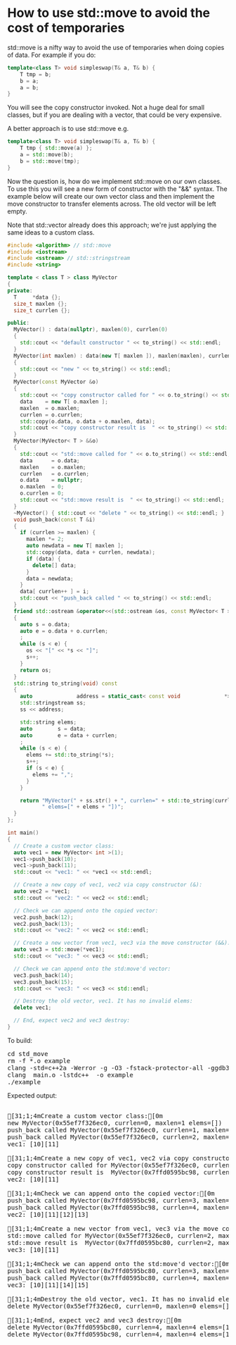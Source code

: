 How to use std::move to avoid the cost of temporaries
=====================================================

std::move is a nifty way to avoid the use of temporaries when doing copies
of data. For example if you do:

```C++
template<class T> void simpleswap(T& a, T& b) {
    T tmp = b;
    b = a;
    a = b;
}
```

You will see the copy constructor invoked. Not a huge deal for small classes,
but if you are dealing with a vector, that could be very expensive.

A better approach is to use std::move e.g.

```C++
template<class T> void simpleswap(T& a, T& b) {
    T tmp { std::move(a) };
    a = std::move(b);
    b = std::move(tmp);
}
```

Now the question is, how do we implement std::move on our own classes.
To use this you will see a new form of constructor with the "&&" syntax.
The example below will create our own vector class and then implement
the move constructor to transfer elements across. The old vector will
be left empty.

Note that std::vector already does this approach; we're just applying
the same ideas to a custom class.
```C++
#include <algorithm> // std::move
#include <iostream>
#include <sstream> // std::stringstream
#include <string>

template < class T > class MyVector
{
private:
  T     *data {};
  size_t maxlen {};
  size_t currlen {};

public:
  MyVector() : data(nullptr), maxlen(0), currlen(0)
  {
    std::cout << "default constructor " << to_string() << std::endl;
  }
  MyVector(int maxlen) : data(new T[ maxlen ]), maxlen(maxlen), currlen(0)
  {
    std::cout << "new " << to_string() << std::endl;
  }
  MyVector(const MyVector &o)
  {
    std::cout << "copy constructor called for " << o.to_string() << std::endl;
    data    = new T[ o.maxlen ];
    maxlen  = o.maxlen;
    currlen = o.currlen;
    std::copy(o.data, o.data + o.maxlen, data);
    std::cout << "copy constructor result is  " << to_string() << std::endl;
  }
  MyVector(MyVector< T > &&o)
  {
    std::cout << "std::move called for " << o.to_string() << std::endl;
    data      = o.data;
    maxlen    = o.maxlen;
    currlen   = o.currlen;
    o.data    = nullptr;
    o.maxlen  = 0;
    o.currlen = 0;
    std::cout << "std::move result is  " << to_string() << std::endl;
  }
  ~MyVector() { std::cout << "delete " << to_string() << std::endl; }
  void push_back(const T &i)
  {
    if (currlen >= maxlen) {
      maxlen *= 2;
      auto newdata = new T[ maxlen ];
      std::copy(data, data + currlen, newdata);
      if (data) {
        delete[] data;
      }
      data = newdata;
    }
    data[ currlen++ ] = i;
    std::cout << "push_back called " << to_string() << std::endl;
  }
  friend std::ostream &operator<<(std::ostream &os, const MyVector< T > &o)
  {
    auto s = o.data;
    auto e = o.data + o.currlen;
    ;
    while (s < e) {
      os << "[" << *s << "]";
      s++;
    }
    return os;
  }
  std::string to_string(void) const
  {
    auto              address = static_cast< const void              *>(this);
    std::stringstream ss;
    ss << address;

    std::string elems;
    auto        s = data;
    auto        e = data + currlen;
    ;
    while (s < e) {
      elems += std::to_string(*s);
      s++;
      if (s < e) {
        elems += ",";
      }
    }

    return "MyVector(" + ss.str() + ", currlen=" + std::to_string(currlen) + ", maxlen=" + std::to_string(maxlen) +
           " elems=[" + elems + "])";
  }
};

int main()
{
  // Create a custom vector class:
  auto vec1 = new MyVector< int >(1);
  vec1->push_back(10);
  vec1->push_back(11);
  std::cout << "vec1: " << *vec1 << std::endl;

  // Create a new copy of vec1, vec2 via copy constructor (&):
  auto vec2 = *vec1;
  std::cout << "vec2: " << vec2 << std::endl;

  // Check we can append onto the copied vector:
  vec2.push_back(12);
  vec2.push_back(13);
  std::cout << "vec2: " << vec2 << std::endl;

  // Create a new vector from vec1, vec3 via the move constructor (&&):
  auto vec3 = std::move(*vec1);
  std::cout << "vec3: " << vec3 << std::endl;

  // Check we can append onto the std:move'd vector:
  vec3.push_back(14);
  vec3.push_back(15);
  std::cout << "vec3: " << vec3 << std::endl;

  // Destroy the old vector, vec1. It has no invalid elems:
  delete vec1;

  // End, expect vec2 and vec3 destroy:
}
```
To build:
<pre>
cd std_move
rm -f *.o example
clang -std=c++2a -Werror -g -O3 -fstack-protector-all -ggdb3 -Wall -c -o main.o main.cpp
clang  main.o -lstdc++  -o example
./example
</pre>
Expected output:
<pre>

[31;1;4mCreate a custom vector class:[0m
new MyVector(0x55ef7f326ec0, currlen=0, maxlen=1 elems=[])
push_back called MyVector(0x55ef7f326ec0, currlen=1, maxlen=1 elems=[10])
push_back called MyVector(0x55ef7f326ec0, currlen=2, maxlen=2 elems=[10,11])
vec1: [10][11]

[31;1;4mCreate a new copy of vec1, vec2 via copy constructor (&):[0m
copy constructor called for MyVector(0x55ef7f326ec0, currlen=2, maxlen=2 elems=[10,11])
copy constructor result is  MyVector(0x7ffd0595bc98, currlen=2, maxlen=2 elems=[10,11])
vec2: [10][11]

[31;1;4mCheck we can append onto the copied vector:[0m
push_back called MyVector(0x7ffd0595bc98, currlen=3, maxlen=4 elems=[10,11,12])
push_back called MyVector(0x7ffd0595bc98, currlen=4, maxlen=4 elems=[10,11,12,13])
vec2: [10][11][12][13]

[31;1;4mCreate a new vector from vec1, vec3 via the move constructor (&&):[0m
std::move called for MyVector(0x55ef7f326ec0, currlen=2, maxlen=2 elems=[10,11])
std::move result is  MyVector(0x7ffd0595bc80, currlen=2, maxlen=2 elems=[10,11])
vec3: [10][11]

[31;1;4mCheck we can append onto the std:move'd vector:[0m
push_back called MyVector(0x7ffd0595bc80, currlen=3, maxlen=4 elems=[10,11,14])
push_back called MyVector(0x7ffd0595bc80, currlen=4, maxlen=4 elems=[10,11,14,15])
vec3: [10][11][14][15]

[31;1;4mDestroy the old vector, vec1. It has no invalid elems:[0m
delete MyVector(0x55ef7f326ec0, currlen=0, maxlen=0 elems=[])

[31;1;4mEnd, expect vec2 and vec3 destroy:[0m
delete MyVector(0x7ffd0595bc80, currlen=4, maxlen=4 elems=[10,11,14,15])
delete MyVector(0x7ffd0595bc98, currlen=4, maxlen=4 elems=[10,11,12,13])
</pre>
